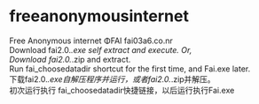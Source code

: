 # freeanonymousinternet
Free Anonymous internet ΦFAI fai03a6.co.nr <br />
Download fai2.0.*.exe self extract and execute. Or, <br />
Download fai2.0.*.zip and extract.<br />
Run fai_choosedatadir shortcut for the first time, and Fai.exe later.<br />
下载fai2.0.*.exe自解压程序并运行，或者fai2.0.*.zip并解压。<br />
初次运行执行 fai_choosedatadir快捷链接，以后运行执行Fai.exe<br />
